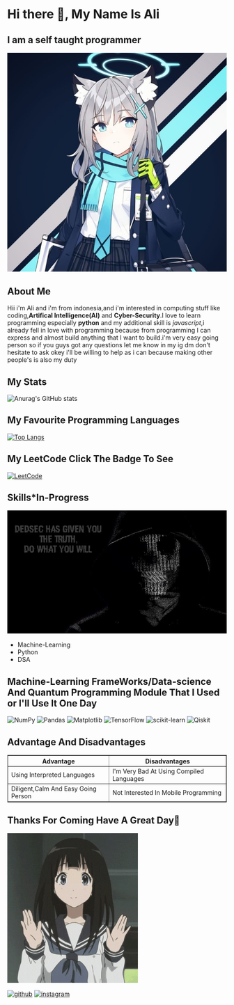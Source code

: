 # Hi there 👋, My Name Is Ali
## I am a self taught programmer
![I am a self taught programmer](https://github.com/alimasyhuriasghor/alimasyhuriasghor/blob/main/784f7e812bfbc7a28c17d361e102de53%20(3).jpg)

## About Me
Hii i'm Ali and i'm from indonesia,and i'm interested in computing stuff like coding,<strong>Artifical Intelligence(AI)</strong> and <b>Cyber-Security</b>.I love to learn programming especially <b>python</b> and my additional skill is <i>javascript</i>,i already fell in love with programming because from programming I can express and almost build anything that I want to build.i'm very easy going person so if you guys got any questions let me know in my ig dm don't hesitate to ask okey i'll be willing to help as i can because making other people's is also my duty

## My Stats
![Anurag's GitHub stats](https://github-readme-stats.vercel.app/api?username=alimasyhuriasghor&show_icons=true&theme=synthwave)

## My Favourite Programming Languages
[![Top Langs](https://github-readme-stats.vercel.app/api/top-langs/?username=alimasyhuriasghor&layout=compact)](https://github.com/alimasyhuriasghor/github-readme-stats)


## My LeetCode Click The Badge To See
<a href="https://leetcode.com/Alis_inTheSkys/">![LeetCode](https://img.shields.io/badge/LeetCode-000000?style=for-the-badge&logo=LeetCode&logoColor=#d16c06)</a>

## Skills*In-Progress
![alt text](https://github.com/alimasyhuriasghor/alimasyhuriasghor/blob/main/images%20(1).jpeg?raw=true)
<ul>
    <li>Machine-Learning</li>
    <li>Python</li>
    <li>DSA</li>
</ul>

## Machine-Learning FrameWorks/Data-science And Quantum Programming Module That I Used or I'll Use It One Day
![NumPy](https://img.shields.io/badge/numpy-%23013243.svg?style=for-the-badge&logo=numpy&logoColor=white)
![Pandas](https://img.shields.io/badge/pandas-%23150458.svg?style=for-the-badge&logo=pandas&logoColor=white)
![Matplotlib](https://img.shields.io/badge/Matplotlib-%23ffffff.svg?style=for-the-badge&logo=Matplotlib&logoColor=black)
![TensorFlow](https://img.shields.io/badge/TensorFlow-%23FF6F00.svg?style=for-the-badge&logo=TensorFlow&logoColor=white)
![scikit-learn](https://img.shields.io/badge/scikit--learn-%23F7931E.svg?style=for-the-badge&logo=scikit-learn&logoColor=white)
![Qiskit](https://img.shields.io/badge/Qiskit-%236929C4.svg?style=for-the-badge&logo=Qiskit&logoColor=white)

## Advantage And Disadvantages
<table border="1px">
        <th>Advantage</th>
        <th>Disadvantages</th>
        <tr>
            <td>Using Interpreted Languages</td>
            <td>I'm Very Bad At Using Compiled Languages</td>
        </tr>
        <tr>
            <td>Diligent,Calm And Easy Going Person</td>
            <td>Not Interested In Mobile Programming</td>
        </tr>
</table>

## Thanks For Coming Have A Great Day🙏
<img src="https://github.com/alimasyhuriasghor/alimasyhuriasghor/blob/main/aniyuki-hello-20.gif" width="300px"/>

[<img src='https://cdn.jsdelivr.net/npm/simple-icons@3.0.1/icons/github.svg' alt='github' height='40'>](https://github.com/alimasyhuriasghor)  [<img src='https://cdn.jsdelivr.net/npm/simple-icons@3.0.1/icons/instagram.svg' alt='instagram' height='40'>](https://www.instagram.com/alimasyuri_asghor/)  

